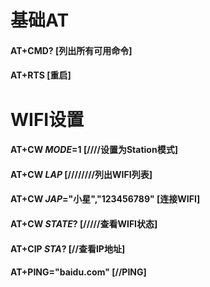 # 基础AT
#### AT+CMD?  [列出所有可用命令]
#### AT+RTS  [重启]
# WIFI设置
#### AT+CW *MODE*=1 [////设置为Station模式]
#### AT+CW *LAP* [////////列出WIFI列表]
#### AT+CW *JAP*="小星","123456789" [连接WIFI]
#### AT+CW *STATE*? [/////查看WIFI状态]
#### AT+CIP *STA*? [//查看IP地址]
#### AT+PING="baidu.com" [//PING]
